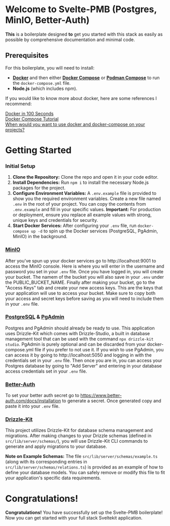 # Welcome to Svelte-PMB (Postgres, MinIO, Better-Auth)
**This** is a boilerplate designed **to** get you started with this stack as easily as possible by comprehensive documentation and minimal code.

## Prerequisites
For this boilerplate, you will need to install:
* [**Docker**](https://www.docker.com/get-started/) and then either [**Docker Compose**](https://docs.docker.com/compose/install/) or [**Podman Compose**](https://github.com/containers/podman-compose) to run the `docker-compose.yml` file.
* **Node.js** (which includes npm).

If you would like to know more about docker, here are some references I recommend:

[Docker in 100 Seconds](https://www.youtube.com/watch?v=Gjnup-PuquQ)<br/>
[Docker Compose Tutorial](https://www.youtube.com/watch?v=HG6yIjZapSA)<br/>
[When would you want to use docker and docker-compose on your projects?](https://www.youtube.com/watch?v=m3To85qMOuA)

# Getting Started

### Initial Setup
1.  **Clone the Repository:** Clone the repo and open it in your code editor.
2.  **Install Dependencies:** Run `npm i` to install the necessary Node.js packages for the project.
3.  **Configure Environment Variables:** A `.env.example` file is provided to show you the required environment variables. Create a new file named `.env` in the root of your project. You can copy the contents from `.env.example` and fill in your specific values. **Important:** For production or deployment, ensure you replace all example values with strong, unique keys and credentials for security.
4.  **Start Docker Services:** After configuring your `.env` file, run `docker-compose up -d` to spin up the Docker services (PostgreSQL, PgAdmin, MinIO) in the background.

### [MinIO](https://min.io/docs/minio/linux/developers/minio-drivers.html?ref=docs)

After you've spun up your docker services go to http://localhost:9001 to access the MinIO console. Here is where you will enter in the username and password you set in your `.env` file. Once you have logged in, you will create your bucket. The namem of the bucket you will also save in your `.env` under the PUBLIC_BUCKET_NAME. Finally after making your bucket, go to the "Access Keys" tab and create your new access keys. This are the keys that your application will use to access your bucket. Make sure to copy both your access and secret keys before saving as you will need to include them in your `.env` file.

### [PostgreSQL](https://www.postgresql.org/docs/) & [PgAdmin](https://www.pgadmin.org/docs/)
Postgres and PgAdmin should already be ready to use. This application uses Drizzle-Kit which comes with Drizzle-Studio, a built in database management tool that can be used with the command `npx drizzle-kit studio`. PgAdmin is purely optional and can be discarded from your docker-compose.yml file if you prefer to not use it. If you wish to use PgAdmin, you can access it by going to http://localhost:5050 and logging in with the credentials set in your `.env` file. Then once you are in, you can access your Postgres database by going to "Add Server" and entering in your database access credentials set in your `.env` file. 

### [Better-Auth](https://www.better-auth.com/docs/introduction)
To set your better auth secret go to https://www.better-auth.com/docs/installation to generate a secret. Once generated copy and paste it into your `.env` file.

### [Drizzle-Kit](https://orm.drizzle.team/docs/overview)
This project utilizes Drizzle-Kit for database schema management and migrations. After making changes to your Drizzle schemas (defined in `src/lib/server/schemas/`), you will use Drizzle-Kit CLI commands to generate and apply migrations to your database.

**Note on Example Schemas:**
The file `src/lib/server/schemas/example.ts` (along with its corresponding entries in `src/lib/server/schemas/relations.ts`) is provided as an example of how to define your database models. You can safely remove or modify this file to fit your application's specific data requirements.

# Congratulations!
**Congratulations!** You have successfully set up the Svelte-PMB boilerplate! Now you can get started with your full stack Sveltekit application.
